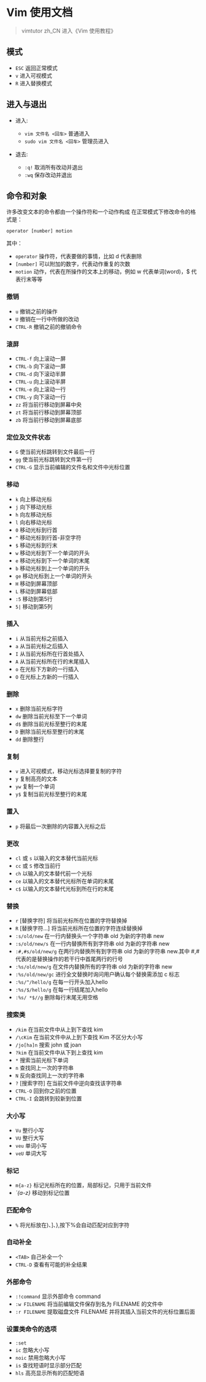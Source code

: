# Vim 使用文档

> vimtutor zh_CN 进入《Vim 使用教程》

## 模式

- `ESC` 返回正常模式
- `v` 进入可视模式
- `R` 进入替换模式

## 进入与退出

- 进入:
  - `vim 文件名 <回车>` 普通进入
  - `sudo vim 文件名 <回车>` 管理员进入

- 退去:
  - `:q!` 取消所有改动并退出
  - `:wq` 保存改动并退出

## 命令和对象

许多改变文本的命令都由一个操作符和一个动作构成
在正常模式下修改命令的格式是：

`operator [number] motion`

其中：

- `operator` 操作符，代表要做的事情，比如 d 代表删除
- `[number]` 可以附加的数字，代表动作重复的次数
- `motion` 动作，代表在所操作的文本上的移动，例如 w 代表单词(word)，$ 代表行末等等

### 撤销

- `u` 撤销之前的操作
- `U` 撤销在一行中所做的改动
- `CTRL-R` 撤销之前的撤销命令

### 滚屏

- `CTRL-f` 向上滚动一屏
- `CTRL-b` 向下滚动一屏
- `CTRL-d` 向下滚动半屏
- `CTRL-u` 向上滚动半屏
- `CTRL-e` 向上滚动一行
- `CTRL-y` 向下滚动一行
- `zz` 将当前行移动到屏幕中央
- `zt` 将当前行移动到屏幕顶部
- `zb` 将当前行移动到屏幕底部

### 定位及文件状态

- `G` 使当前光标跳转到文件最后一行
- `gg` 使当前光标跳转到文件第一行
- `CTRL-G` 显示当前编辑的文件名和文件中光标位置

### 移动

- `k` 向上移动光标
- `j` 向下移动光标
- `h` 向左移动光标
- `l` 向右移动光标
- `0` 移动光标到行首
- `^` 移动光标到行首-非空字符
- `$` 移动光标到行末
- `w` 移动光标到下一个单词的开头
- `e` 移动光标到下一个单词的末尾
- `b` 移动光标到上一个单词的开头
- `ge` 移动光标到上一个单词的开头
- `H` 移动到屏幕顶部
- `L` 移动到屏幕低部
- `:5` 移动到第5行
- `5|` 移动到第5列

### 插入

- `i` 从当前光标之前插入
- `a` 从当前光标之后插入
- `I` 从当前光标所在行首处插入
- `A` 从当前光标所在行的末尾插入
- `o` 在光标下方新的一行插入
- `O` 在光标上方新的一行插入

### 删除

- `x` 删除当前光标字符
- `dw` 删除当前光标至下一个单词
- `d$` 删除当前光标至整行的末尾
- `D` 删除当前光标至整行的末尾
- `dd` 删除整行

### 复制

- `v` 进入可视模式，移动光标选择要复制的字符
- `y` 复制高亮的文本
- `yw` 复制一个单词
- `y$` 复制当前光标至整行的末尾

### 置入

- `p` 将最后一次删除的内容置入光标之后

### 更改

- `cl` 或 `s` 以输入的文本替代当前光标
- `cc` 或 `S` 修改当前行
- `ch` 以输入的文本替代前一个光标
- `ce` 以输入的文本替代光标所在单词的末尾
- `c$` 以输入的文本替代光标到所在行的末尾

### 替换

- `r` [替换字符] 将当前光标所在位置的字符替换掉
- `R` [替换字符…] 将当前光标所在位置的字符连续替换掉
- `:s/old/new` 在一行内替换头一个字符串 old 为新的字符串 new
- `:s/old/new/s` 在一行内替换所有到字符串 old 为新的字符串 new
- `:#,#s/old/new/g` 在两行内替换所有到字符串 old 为新的字符串 new.其中 #,# 代表的是替换操作的若干行中首尾两行的行号
- `:%s/old/new/g` 在文件内替换所有的字符串 old 为新的字符串 new
- `:%s/old/new/gc` 进行全文替换时询问用户确认每个替换需添加 c 标志
- `:%s/^/hello/g` 在每一行开头加入hello
- `:%s/$/hello/g` 在每一行结尾加入hello
- `:%s/ *$//g` 删除每行末尾无用空格

### 搜索类

- `/kim` 在当前文件中从上到下查找 kim
- `/\cKim` 在当前文件中从上到下查找 Kim 不区分大小写
- `/jo[ha]n` 搜索 john 或 joan
- `?kim` 在当前文件中从下到上查找 kim
- `*` 搜索当前光标下单词
- `n` 查找同上一次的字符串
- `N` 反向查找同上一次的字符串
- `?` [搜索字符] 在当前文件中逆向查找该字符串
- `CTRL-O` 回到你之前的位置
- `CTRL-I` 会跳转到较新到位置

### 大小写

- `Vu` 整行小写
- `VU` 整行大写
- `veu` 单词小写
- `veU` 单词大写

### 标记

- `m{a-z}` 标记光标所在的位置，局部标记，只用于当前文件
- _`{a-z}_ 移动到标记位置

### 匹配命令

- `%` 将光标放在)、]、},按下%会自动匹配对应到字符

### 自动补全

- `<TAB>` 自己补全一个
- `CTRL-D` 查看有可能的补全结果

### 外部命令

- `:!command` 显示外部命令 command
- `:w FILENAME` 将当前编辑文件保存到名为 FILENAME 的文件中
- `:r FILENAME` 提取磁盘文件 FILENAME 并将其插入当前文件的光标位置后面

### 设置类命令的选项

- `:set`
- `ic` 忽略大小写
- `noic` 禁用忽略大小写
- `is` 查找短语时显示部分匹配
- `hls` 高亮显示所有的匹配短语
